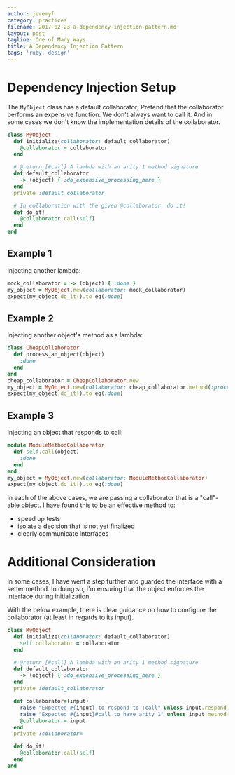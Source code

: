 ```yaml
---
author: jeremyf
category: practices
filename: 2017-02-23-a-dependency-injection-pattern.md
layout: post
tagline: One of Many Ways
title: A Dependency Injection Pattern
tags: 'ruby, design'
---
```


# Dependency Injection Setup

The `MyObject` class has a default collaborator; Pretend that the collaborator performs an expensive function.
We don't always want to call it. And in some cases we don't know the implementation details of the collaborator.

```ruby
class MyObject
  def initialize(collaborator: default_collaborator)
    @collaborator = collaborator
  end

  # @return [#call] A lambda with an arity 1 method signature
  def default_collaborator
    -> (object) { :do_expensive_processing_here }
  end
  private :default_collaborator

  # In collaboration with the given @collaborator, do it!
  def do_it!
    @collaborator.call(self)
  end
end
```

## Example 1

Injecting another lambda:

```ruby
mock_collaborator = -> (object) { :done }
my_object = MyObject.new(collaborator: mock_collaborator)
expect(my_object.do_it!).to eq(:done)
```

## Example 2

Injecting another object's method as a lambda:

```ruby
class CheapCollaborator
  def process_an_object(object)
    :done
  end
end
cheap_collaborator = CheapCollaborator.new
my_object = MyObject.new(collaborator: cheap_collaborator.method(:process_an_object))
expect(my_object.do_it!).to eq(:done)
```

## Example 3

Injecting an object that responds to call:
```ruby
module ModuleMethodCollaborator
  def self.call(object)
    :done
  end
end
my_object = MyObject.new(collaborator: ModuleMethodCollaborator)
expect(my_object.do_it!).to eq(:done)
```

In each of the above cases, we are passing a collaborator that is a "call"-able object. I have found this to be an effective method to:

* speed up tests
* isolate a decision that is not yet finalized
* clearly communicate interfaces

# Additional Consideration

In some cases, I have went a step further and guarded the interface with a setter method. In doing so, I'm ensuring that the object enforces the interface during initialization.

With the below example, there is clear guidance on how to configure the collaborator (at least in regards to its input).

```ruby
class MyObject
  def initialize(collaborator: default_collaborator)
    self.collaborator = collaborator
  end

  # @return [#call] A lambda with an arity 1 method signature
  def default_collaborator
    -> (object) { :do_expensive_processing_here }
  end
  private :default_collaborator

  def collaborator=(input)
    raise "Expected #{input} to respond to :call" unless input.respond_to?(:call)
    raise "Expected #{input}#call to have arity 1" unless input.method(:call).arity == 1
    @collaborator = input
  end
  private :collaborator=

  def do_it!
    @collaborator.call(self)
  end
end
```
